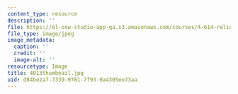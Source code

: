 ```yaml
---
content_type: resource
description: ''
file: https://ol-ocw-studio-app-qa.s3.amazonaws.com/courses/4-614-religious-architecture-and-islamic-cultures-fall-2002/d84be2a7733997817f939a4305ee73aa_4013thumbnail.jpg
file_type: image/jpeg
image_metadata:
  caption: ''
  credit: ''
  image-alt: ''
resourcetype: Image
title: 4013thumbnail.jpg
uid: d84be2a7-7339-9781-7f93-9a4305ee73aa
---
```


